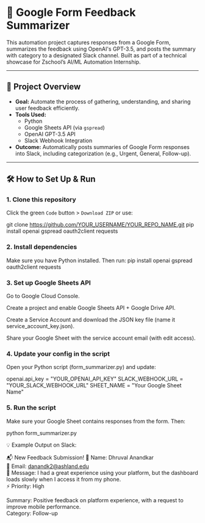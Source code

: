 # 🧠 Google Form Feedback Summarizer

This automation project captures responses from a Google Form, summarizes the feedback using OpenAI's GPT-3.5, and posts the summary with category to a designated Slack channel. Built as part of a technical showcase for Zschool’s AI/ML Automation Internship.

---

## 🚀 Project Overview

- **Goal:** Automate the process of gathering, understanding, and sharing user feedback efficiently.
- **Tools Used:**
  - Python
  - Google Sheets API (via `gspread`)
  - OpenAI GPT-3.5 API
  - Slack Webhook Integration
- **Outcome:** Automatically posts summaries of Google Form responses into Slack, including categorization (e.g., Urgent, General, Follow-up).

---

## 🛠️ How to Set Up & Run

### 1. Clone this repository
Click the green `Code` button > `Download ZIP` or use:

git clone https://github.com/YOUR_USERNAME/YOUR_REPO_NAME.git
pip install openai gspread oauth2client requests

### 2. Install dependencies
Make sure you have Python installed. Then run:
pip install openai gspread oauth2client requests

### 3. Set up Google Sheets API
Go to Google Cloud Console.

Create a project and enable Google Sheets API + Google Drive API.

Create a Service Account and download the JSON key file (name it service_account_key.json).

Share your Google Sheet with the service account email (with edit access).

### 4. Update your config in the script
Open your Python script (form_summarizer.py) and update:

openai.api_key = "YOUR_OPENAI_API_KEY"
SLACK_WEBHOOK_URL = "YOUR_SLACK_WEBHOOK_URL"
SHEET_NAME = "Your Google Sheet Name"

### 5. Run the script
Make sure your Google Sheet contains responses from the form. Then:

python form_summarizer.py

💡 Example Output on Slack:

📬 New Feedback Submission!
👤 Name: Dhruval Anandkar  
📧 Email: danandk2@ashland.edu  
📝 Message: I had a great experience using your platform, but the dashboard loads slowly when I access it from my phone.  
⚡ Priority: High

Summary: Positive feedback on platform experience, with a request to improve mobile performance.  
Category: Follow-up
